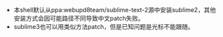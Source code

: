 <ul>
<li>本shell默认从ppa:webupd8team/sublime-text-2源中安装sublime2，其他安装方式会因可能路径不同导致中文patch失败。</li>
<li>sublime3也可以用类似方法patch，但是已知问题是光标不能跟随。</li>
</ul>
